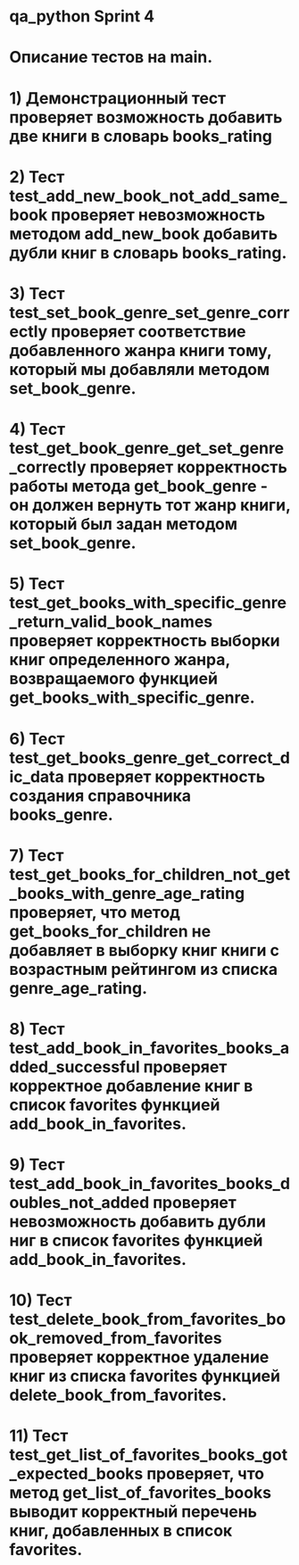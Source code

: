 # qa_python Sprint 4
# Описание тестов на main.
# 1) Демонстрационный тест проверяет возможность добавить две книги в словарь books_rating
# 2) Тест test_add_new_book_not_add_same_book проверяет невозможность методом add_new_book добавить дубли книг в словарь books_rating.
# 3) Тест test_set_book_genre_set_genre_correctly проверяет соответствие добавленного жанра книги тому, который мы добавляли методом set_book_genre.
# 4) Тест test_get_book_genre_get_set_genre_correctly проверяет корректность работы метода get_book_genre - он должен вернуть тот жанр книги, который был задан методом set_book_genre.
# 5) Тест test_get_books_with_specific_genre_return_valid_book_names  проверяет корректность выборки книг определенного жанра, возвращаемого функцией get_books_with_specific_genre.
# 6) Тест test_get_books_genre_get_correct_dic_data проверяет корректность создания справочника books_genre.
# 7) Тест test_get_books_for_children_not_get_books_with_genre_age_rating проверяет, что метод get_books_for_children не добавляет в выборку книг книги с возрастным рейтингом из списка genre_age_rating.
# 8) Тест test_add_book_in_favorites_books_added_successful проверяет корректное добавление книг в список favorites функцией add_book_in_favorites.
# 9) Тест test_add_book_in_favorites_books_doubles_not_added проверяет невозможность добавить дубли ниг в список favorites функцией add_book_in_favorites.
# 10) Тест test_delete_book_from_favorites_book_removed_from_favorites проверяет корректное удаление книг из списка favorites функцией delete_book_from_favorites.
# 11) Тест test_get_list_of_favorites_books_got_expected_books проверяет, что метод get_list_of_favorites_books выводит корректный перечень книг, добавленных в список favorites.
